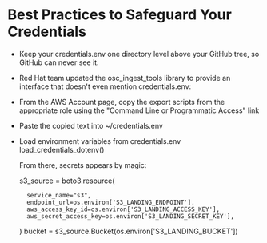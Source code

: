# Best Practices to Safeguard Your Credentials

- Keep your credentials.env one directory level above your GitHub tree, so GitHub can never see it.
- Red Hat team updated the osc_ingest_tools library to provide an interface that doesn't even mention credentials.env:
- From the AWS Account page, copy the export scripts from the appropriate role using the "Command Line or Programmatic Access" link
- Paste the copied text into ~/credentials.env
- Load environment variables from credentials.env
  load_credentials_dotenv()

  From there, secrets appears by magic:

  s3_source = boto3.resource(

        service_name="s3",
        endpoint_url=os.environ['S3_LANDING_ENDPOINT'],
        aws_access_key_id=os.environ['S3_LANDING_ACCESS_KEY'],
        aws_secret_access_key=os.environ['S3_LANDING_SECRET_KEY'],

  )
  bucket = s3_source.Bucket(os.environ['S3_LANDING_BUCKET'])
